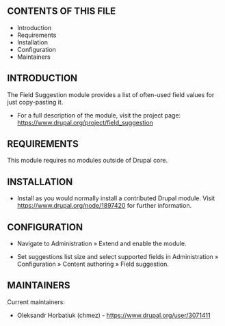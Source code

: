 CONTENTS OF THIS FILE
---------------------

 * Introduction
 * Requirements
 * Installation
 * Configuration
 * Maintainers


INTRODUCTION
------------

The Field Suggestion module provides a list of often-used field values for just
copy-pasting it.

 * For a full description of the module, visit the project page:
   https://www.drupal.org/project/field_suggestion


REQUIREMENTS
------------

This module requires no modules outside of Drupal core.


INSTALLATION
------------

 * Install as you would normally install a contributed Drupal module. Visit
   https://www.drupal.org/node/1897420 for further information.


CONFIGURATION
-------------

 * Navigate to Administration » Extend and enable the module.

 * Set suggestions list size and select supported fields in Administration »
   Configuration » Content authoring » Field suggestion.


MAINTAINERS
-----------

Current maintainers:
 * Oleksandr Horbatiuk (chmez) - https://www.drupal.org/user/3071411
